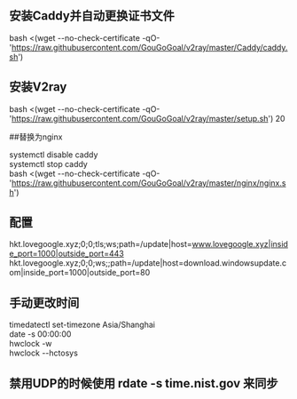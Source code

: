 ## 安装Caddy并自动更换证书文件 <br>
bash <(wget --no-check-certificate -qO- 'https://raw.githubusercontent.com/GouGoGoal/v2ray/master/Caddy/caddy.sh')  <br>
## 安装V2ray <br>

bash <(wget --no-check-certificate -qO- 'https://raw.githubusercontent.com/GouGoGoal/v2ray/master/setup.sh') 20 <br>

##替换为nginx<br>

systemctl disable caddy<br>
systemctl stop caddy<br>
bash <(wget --no-check-certificate -qO- 'https://raw.githubusercontent.com/GouGoGoal/v2ray/master/nginx/nginx.sh') <br>
## 配置<br>
hkt.lovegoogle.xyz;0;0;tls;ws;path=/update|host=www.lovegoogle.xyz|inside_port=1000|outside_port=443 <br>
hkt.lovegoogle.xyz;0;0;ws;;path=/update|host=download.windowsupdate.com|inside_port=1000|outside_port=80<br>

## 手动更改时间


timedatectl set-timezone Asia/Shanghai<br>
date -s 00:00:00 <br>
hwclock -w <br>
hwclock --hctosys<br>

## 禁用UDP的时候使用   rdate -s time.nist.gov  来同步
